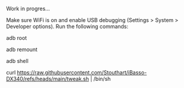 Work in progres...

Make sure WiFi is on and enable USB debugging (Settings > System > Developer options).
Run the following commands:

adb root

adb remount

adb shell

curl https://raw.githubusercontent.com/Stouthart/iBasso-DX340/refs/heads/main/tweak.sh | /bin/sh 

